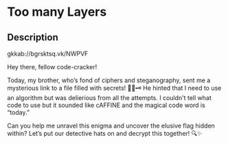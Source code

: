 # Too many Layers 

## Description

gkkab://bgrsktsq.vk/NWPVF

Hey there, fellow code-cracker!
Today, my brother, who’s fond of ciphers and steganography, sent me a mysterious link to a file filled with secrets! 🕵️‍♂️🗝️ He hinted that I need to use an algorithm but was delierious from all the attempts. I couldn't tell what code to use but it sounded like cAFFINE and the magical code word is “today.”

Can you help me unravel this enigma and uncover the elusive flag hidden within? Let’s put our detective hats on and decrypt this together! 🔍✨

